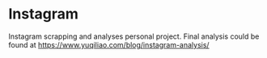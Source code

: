 # Instagram
Instagram scrapping and analyses personal project. Final analysis could be found at https://www.yuqiliao.com/blog/instagram-analysis/
